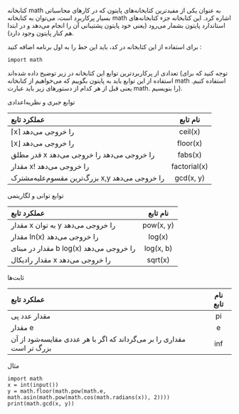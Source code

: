 کتابخانه math
به عنوان یکی از مفیدترین کتابخانه‌های پایتون که در کارهای محاسباتی بسیار پرکاربرد است، می‌توان به کتابخانه math اشاره کرد. این کتابخانه جزء کتابخانه‌های استاندارد پایتون بشمار می‌رود (یعنی خود پایتون پشتیبانی آن را انجام می‌دهد و در ابتدا هم کنار پایتون وجود دارد).

برای استفاده از این کتابخانه در کد، باید این خط را به اول برنامه اضافه کنید :

```angular2html
import math
```

تعدادی از پرکاربرد‌ترین توابع این کتابخانه در زیر توضیح داده شده‌اند (توجه کنید که برای استفاده از این توابع باید به پایتون بگوییم که می‌خواهیم از کتابخانه math استفاده کنیم. یعنی قبل از هر کدام از دستورهای زیر باید عبارت math. را بنویسیم).

توابع جبری و نظریه‌اعدادی

| عملکرد تابع | نام تابع  |
| :---        |    :----:   |
| ⌈x⌉ را خروجی می‌دهد | ceil(x)       |
| ⌊x⌋ را خروجی می‌دهد | floor(x)	        |
| قدر مطلق x را خروجی می‌دهد را خروجی می‌دهد | fabs(x)	        |
| مقدار x! را خروجی می‌دهد| factorial(x)	        |
|بزرگ‌ترین مقسوم‌علیه‌مشترک x,y را خروجی می‌دهد | gcd(x, y)	        |

توابع توانی و لگاریتمی

| عملکرد تابع | نام تابع  |
| :---        |    :----:   |
| مقدار x به توان y را خروجی می‌دهد | pow(x, y) |
| مقدار ln(x) را خروجی می‌دهد | log(x) |
| مقدار  در مبنای b log(x) را خروجی می‌دهد | log(x, b) |
| مقدار رادیکال x را خروجی می‌دهد | sqrt(x) |

ثابت‌ها

| عملکرد تابع | نام تابع  |
| :---        |    :----:   |
| مقدار عدد پی | pi |
| مقدار e | e	 |
| مقداری را بر می‌گرداند که اگر با هر عددی مقایسه‌شود از آن بزرگ تر است | inf |

مثال
```angular2html
import math
x = int(input())
y = math.floor(math.pow(math.e, math.asin(math.pow(math.cos(math.radians(x)), 2))))
print(math.gcd(x, y))
```